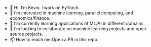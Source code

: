 - 👋 Hi, I’m Kevin. I work on PyTorch.
- 👀 I’m interested in machine learning, parallel computing, and economics/finance.
- 🌱 I’m currently learning applications of ML/AI in different domains.
- 💞️ I’m looking to collaborate on machine learning projects and open source projects.
- 📫 How to reach me:Open a PR in this repo.

<!---
NivekT/NivekT is a ✨ special ✨ repository because its `README.md` (this file) appears on your GitHub profile.
You can click the Preview link to take a look at your changes.
--->

